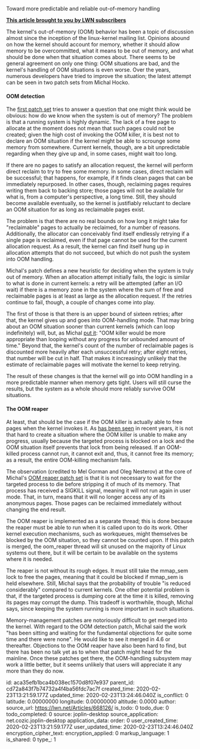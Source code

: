 Toward more predictable and reliable out-of-memory handling

**[This article brought to you by LWN subscribers](https://lwn.net/Articles/668126/)**

The kernel's out-of-memory (OOM) behavior has been a topic of discussion almost since the inception of the linux-kernel mailing list. Opinions abound on how the kernel should account for memory, whether it should allow memory to be overcommitted, what it means to be out of memory, and what should be done when that situation comes about. There seems to be general agreement on only one thing: OOM situations are bad, and the kernel's handling of OOM situations is even worse. Over the years, numerous developers have tried to improve the situation; the latest attempt can be seen in two patch sets from Michal Hocko.

#### OOM detection

The [first patch set](https://lwn.net/Articles/667939/) tries to answer a question that one might think would be obvious: how do we know when the system is out of memory? The problem is that a running system is highly dynamic. The lack of a free page to allocate at the moment does not mean that such pages could not be created; given the high cost of invoking the OOM killer, it is best not to declare an OOM situation if the kernel might be able to scrounge some memory from somewhere. Current kernels, though, are a bit unpredictable regarding when they give up and, in some cases, might wait too long.

If there are no pages to satisfy an allocation request, the kernel will perform direct reclaim to try to free some memory. In some cases, direct reclaim will be successful; that happens, for example, if it finds clean pages that can be immediately repurposed. In other cases, though, reclaiming pages requires writing them back to backing store; those pages will not be available for what is, from a computer's perspective, a long time. Still, they should become available eventually, so the kernel is justifiably reluctant to declare an OOM situation for as long as reclaimable pages exist.

The problem is that there are no real bounds on how long it might take for "reclaimable" pages to actually be reclaimed, for a number of reasons. Additionally, the allocator can conceivably find itself endlessly retrying if a single page is reclaimed, even if that page cannot be used for the current allocation request. As a result, the kernel can find itself hung up in allocation attempts that do not succeed, but which do not push the system into OOM handling.

Michal's patch defines a new heuristic for deciding when the system is truly out of memory. When an allocation attempt initially fails, the logic is similar to what is done in current kernels: a retry will be attempted (after an I/O wait) if there is a memory zone in the system where the sum of free and reclaimable pages is at least as large as the allocation request. If the retries continue to fail, though, a couple of changes come into play.

The first of those is that there is an upper bound of sixteen retries; after that, the kernel gives up and goes into OOM-handling mode. That may bring about an OOM situation sooner than current kernels (which can loop indefinitely) will, but, as Michal [put it](https://lwn.net/Articles/668133/): "OOM killer would be more appropriate than looping without any progress for unbounded amount of time." Beyond that, the kernel's count of the number of reclaimable pages is discounted more heavily after each unsuccessful retry; after eight retries, that number will be cut in half. That makes it increasingly unlikely that the estimate of reclaimable pages will motivate the kernel to keep retrying.

The result of these changes is that the kernel will go into OOM handling in a more predictable manner when memory gets tight. Users will still curse the results, but the system as a whole should more reliably survive OOM situations.

#### The OOM reaper

At least, that should be the case if the OOM killer is actually able to free pages when the kernel invokes it. As [has been seen](https://lwn.net/Articles/627419/) in recent years, it is not that hard to create a situation where the OOM killer is unable to make any progress, usually because the targeted process is blocked on a lock and the OOM situation itself prevents that lock from being released. If an OOM-killed process cannot run, it cannot exit and, thus, it cannot free its memory; as a result, the entire OOM-killing mechanism fails.

The observation (credited to Mel Gorman and Oleg Nesterov) at the core of Michal's [OOM reaper patch set](https://lwn.net/Articles/666024/) is that it is not necessary to wait for the targeted process to die before stripping it of much of its memory. That process has received a SIGKILL signal, meaning it will not run again in user mode. That, in turn, means that it will no longer access any of its anonymous pages. Those pages can be reclaimed immediately without changing the end result.

The OOM reaper is implemented as a separate thread; this is done because the reaper must be able to run when it is called upon to do its work. Other kernel execution mechanisms, such as workqueues, might themselves be blocked by the OOM situation, so they cannot be counted upon. If this patch is merged, the oom_reaper thread will sit unused on the majority of Linux systems out there, but it will be certain to be available on the systems where it is needed.

The reaper is not without its rough edges. It must still take the mmap_sem lock to free the pages, meaning that it could be blocked if mmap_sem is held elsewhere. Still, Michal says that the probability of trouble "is reduced considerably" compared to current kernels. One other potential problem is that, if the targeted process is dumping core at the time it is killed, removing its pages may corrupt the dump. This tradeoff is worthwhile, though, Michal says, since keeping the system running is more important in such situations.

Memory-management patches are notoriously difficult to get merged into the kernel. With regard to the OOM detection patch, Michal said the work "has been sitting and waiting for the fundamental objections for quite some time and there were none". He would like to see it merged in 4.6 or thereafter. Objections to the OOM reaper have also been hard to find, but there has been no talk yet as to when that patch might head for the mainline. Once these patches get there, the OOM-handling subsystem may work a little better, but it seems unlikely that users will appreciate it any more than they do now.

id: aca35efb1bca4b038ec1570d8f07e937
parent_id: cd72a843f7b74732a4f4ba56fdc7ac7f
created_time: 2020-02-23T13:21:59.177Z
updated_time: 2020-02-23T13:24:46.040Z
is_conflict: 0
latitude: 0.00000000
longitude: 0.00000000
altitude: 0.0000
author: 
source_url: https://lwn.net/Articles/668126/
is_todo: 0
todo_due: 0
todo_completed: 0
source: joplin-desktop
source_application: net.cozic.joplin-desktop
application_data: 
order: 0
user_created_time: 2020-02-23T13:21:59.177Z
user_updated_time: 2020-02-23T13:24:46.040Z
encryption_cipher_text: 
encryption_applied: 0
markup_language: 1
is_shared: 0
type_: 1